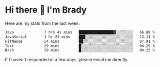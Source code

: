 # Hi there 👋 I'm Brady

Here are my stats from the last week:
<!--START_SECTION:waka-->

```txt
Java              7 hrs 42 mins   ████████████████▓░░░░░░░░   66.88 %
JavaScript        1 hr 23 mins    ███░░░░░░░░░░░░░░░░░░░░░░   12.11 %
FitNesse          54 mins         ██░░░░░░░░░░░░░░░░░░░░░░░   07.91 %
Text              29 mins         █░░░░░░░░░░░░░░░░░░░░░░░░   04.29 %
Bash              29 mins         █░░░░░░░░░░░░░░░░░░░░░░░░   04.25 %
```

<!--END_SECTION:waka-->

If I haven't responded in a few days, please email me directly. 
